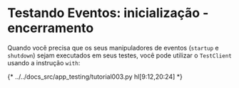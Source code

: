 # Testando Eventos: inicialização - encerramento

Quando você precisa que os seus manipuladores de eventos (`startup` e `shutdown`) sejam executados em seus testes, você pode utilizar o `TestClient` usando a instrução `with`:

{* ../../docs_src/app_testing/tutorial003.py hl[9:12,20:24] *}
